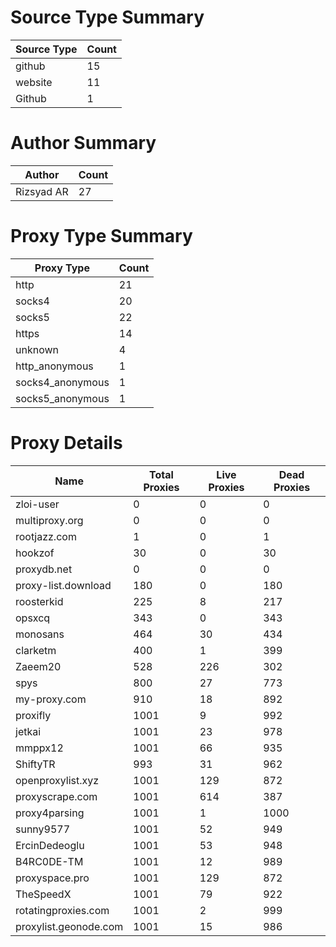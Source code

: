 # Source Type Summary

| Source Type | Count |
|-------------|-------|
| github | 15 |
| website | 11 |
| Github | 1 |


# Author Summary

| Author | Count |
|--------|-------|
| Rizsyad AR | 27 |


# Proxy Type Summary

| Proxy Type | Count |
|------------|-------|
| http | 21 |
| socks4 | 20 |
| socks5 | 22 |
| https | 14 |
| unknown | 4 |
| http_anonymous | 1 |
| socks4_anonymous | 1 |
| socks5_anonymous | 1 |


# Proxy Details

| Name | Total Proxies | Live Proxies | Dead Proxies |
|------|---------------|--------------|---------------|
| zloi-user | 0 | 0 | 0 |
| multiproxy.org | 0 | 0 | 0 |
| rootjazz.com | 1 | 0 | 1 |
| hookzof | 30 | 0 | 30 |
| proxydb.net | 0 | 0 | 0 |
| proxy-list.download | 180 | 0 | 180 |
| roosterkid | 225 | 8 | 217 |
| opsxcq | 343 | 0 | 343 |
| monosans | 464 | 30 | 434 |
| clarketm | 400 | 1 | 399 |
| Zaeem20 | 528 | 226 | 302 |
| spys | 800 | 27 | 773 |
| my-proxy.com | 910 | 18 | 892 |
| proxifly | 1001 | 9 | 992 |
| jetkai | 1001 | 23 | 978 |
| mmppx12 | 1001 | 66 | 935 |
| ShiftyTR | 993 | 31 | 962 |
| openproxylist.xyz | 1001 | 129 | 872 |
| proxyscrape.com | 1001 | 614 | 387 |
| proxy4parsing | 1001 | 1 | 1000 |
| sunny9577 | 1001 | 52 | 949 |
| ErcinDedeoglu | 1001 | 53 | 948 |
| B4RC0DE-TM | 1001 | 12 | 989 |
| proxyspace.pro | 1001 | 129 | 872 |
| TheSpeedX | 1001 | 79 | 922 |
| rotatingproxies.com | 1001 | 2 | 999 |
| proxylist.geonode.com | 1001 | 15 | 986 |
